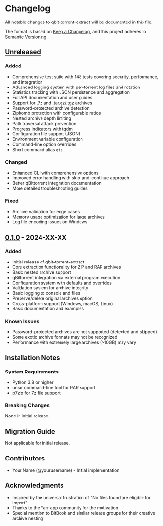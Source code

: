# Changelog

All notable changes to qbit-torrent-extract will be documented in this file.

The format is based on [Keep a Changelog](https://keepachangelog.com/en/1.0.0/),
and this project adheres to [Semantic Versioning](https://semver.org/spec/v2.0.0.html).

## [Unreleased]

### Added
- Comprehensive test suite with 148 tests covering security, performance, and integration
- Advanced logging system with per-torrent log files and rotation
- Statistics tracking with JSON persistence and aggregation
- Full API documentation and user guides
- Support for .7z and .tar.gz/.tgz archives
- Password-protected archive detection
- Zipbomb protection with configurable ratios
- Nested archive depth limiting
- Path traversal attack prevention
- Progress indicators with tqdm
- Configuration file support (JSON)
- Environment variable configuration
- Command-line option overrides
- Short command alias `qte`

### Changed
- Enhanced CLI with comprehensive options
- Improved error handling with skip-and-continue approach
- Better qBittorrent integration documentation
- More detailed troubleshooting guides

### Fixed
- Archive validation for edge cases
- Memory usage optimization for large archives
- Log file encoding issues on Windows

## [0.1.0] - 2024-XX-XX

### Added
- Initial release of qbit-torrent-extract
- Core extraction functionality for ZIP and RAR archives
- Basic nested archive support
- qBittorrent integration via external program execution
- Configuration system with defaults and overrides
- Validation system for archive integrity
- Basic logging to console and files
- Preserve/delete original archives option
- Cross-platform support (Windows, macOS, Linux)
- Basic documentation and examples

### Known Issues
- Password-protected archives are not supported (detected and skipped)
- Some exotic archive formats may not be recognized
- Performance with extremely large archives (>10GB) may vary

## Installation Notes

### System Requirements
- Python 3.8 or higher
- unrar command-line tool for RAR support
- p7zip for 7z file support

### Breaking Changes
None in initial release.

## Migration Guide
Not applicable for initial release.

## Contributors
- Your Name (@yourusername) - Initial implementation

## Acknowledgments
- Inspired by the universal frustration of "No files found are eligible for import"
- Thanks to the *arr app community for the motivation
- Special mention to BitBook and similar release groups for their creative archive nesting

[Unreleased]: https://github.com/yourusername/qbit-torrent-extract/compare/v0.1.0...HEAD
[0.1.0]: https://github.com/yourusername/qbit-torrent-extract/releases/tag/v0.1.0